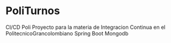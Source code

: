 # PoliTurnos
CI/CD Poli
Proyecto para la materia de Integracion Continua en el PolitecnicoGrancolombiano
Spring Boot
Mongodb
